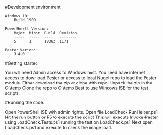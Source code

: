 #Development environment
    
    Windows 10:
        Build 1909

    PowerSherll Version:
        Major  Minor  Build  Revision
        -----  -----  -----  --------
        5      1      18362  1171
    
    Pester Verion:
        3.4.0

#Getting started

You will need Admin access to Windows host.
You need have internet access to download Pester or access to local Nuget repo to load the Pester module.
Either download the zip or clone with repo.
    Unpack the zip in the C:\temp
    Clone the repo to C:\temp
Best to use Windows ISE for the test scripts.  

#Running the code.

Open PowerShell ISE with admin rights.
Open file LoadCheck.RunHelper.ps1
Hit the run button or F5 to execute the script
    This will execute Invoke-Pester using LoadCheck.Tests.ps1 running the test on LoadCheck.ps1
Next open LoadCheck.ps1 and execute to check the image load.
